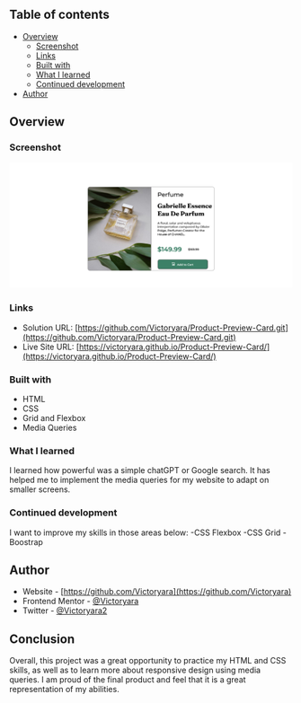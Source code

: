 
## Table of contents

- [Overview](#overview)
  - [Screenshot](#screenshot)
  - [Links](#links)
  - [Built with](#built-with)
  - [What I learned](#what-i-learned)
  - [Continued development](#continued-development)
- [Author](#author)

## Overview


### Screenshot

![](screenshot.png)

### Links

- Solution URL: [https://github.com/Victoryara/Product-Preview-Card.git](https://github.com/Victoryara/Product-Preview-Card.git)
- Live Site URL: [https://victoryara.github.io/Product-Preview-Card/](https://victoryara.github.io/Product-Preview-Card/)

### Built with

- HTML
- CSS 
- Grid and Flexbox 
- Media Queries 

### What I learned

I learned how powerful was a simple chatGPT or Google search. It has helped me to implement the media queries for my website to adapt on smaller screens.


### Continued development

I want to improve my skills in those areas below:
-CSS Flexbox
-CSS Grid
-Boostrap

## Author

- Website - [https://github.com/Victoryara](https://github.com/Victoryara)
- Frontend Mentor - [@Victoryara](https://github.com/Victoryara)
- Twitter - [@Victoryara2](https://www.frontendmentor.io/profile/Victoryara)

## Conclusion 

Overall, this project was a great opportunity to practice my HTML and CSS skills, as well as to learn more about responsive design using media queries. I am proud of the final product and feel that it is a great representation of my abilities.

